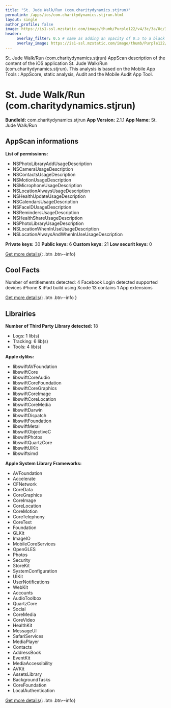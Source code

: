 ```yaml
---
title: "St. Jude Walk/Run (com.charitydynamics.stjrun)"
permalink: /apps/ios/com.charitydynamics.stjrun.html
layout: single
author_profile: false
image: https://is1-ssl.mzstatic.com/image/thumb/Purple122/v4/3c/3a/8c/3c3a8c5f-00a4-c70a-589c-772729ba3acb/AppIcon-0-0-1x_U007emarketing-0-0-0-10-0-0-sRGB-0-0-0-GLES2_U002c0-512MB-85-220-0-0.jpeg/512x512bb.jpg
header: 
     overlay_filter: 0.5 # same as adding an opacity of 0.5 to a black background
     overlay_image: https://is1-ssl.mzstatic.com/image/thumb/Purple122/v4/3c/3a/8c/3c3a8c5f-00a4-c70a-589c-772729ba3acb/AppIcon-0-0-1x_U007emarketing-0-0-0-10-0-0-sRGB-0-0-0-GLES2_U002c0-512MB-85-220-0-0.jpeg/512x512bb.jpg
---
```

St. Jude Walk/Run (com.charitydynamics.stjrun) AppScan description of the content of the iOS application St. Jude Walk/Run (com.charitydynamics.stjrun). This analysis is based on the Mobile App Tools : AppScore, static analysis, Audit and the Mobile Audit App Tool.

# St. Jude Walk/Run (com.charitydynamics.stjrun)

**BundleId:** com.charitydynamics.stjrun
**App Version:** 2.1.1
**App Name:** St. Jude Walk/Run


## AppScan informations 

**List of permissions:** 
- NSPhotoLibraryAddUsageDescription
- NSCameraUsageDescription
- NSContactsUsageDescription
- NSMotionUsageDescription
- NSMicrophoneUsageDescription
- NSLocationAlwaysUsageDescription
- NSHealthUpdateUsageDescription
- NSCalendarsUsageDescription
- NSFaceIDUsageDescription
- NSRemindersUsageDescription
- NSHealthShareUsageDescription
- NSPhotoLibraryUsageDescription
- NSLocationWhenInUseUsageDescription
- NSLocationAlwaysAndWhenInUseUsageDescription
  
  
**Private keys:** 30
**Public keys:** 6
**Custom keys:** 21
**Low securit keys:** 0
  
[Get more details](/pricing.html){: .btn .btn--info}

## Cool Facts

Number of entitlements detected: 4
Facebook Login detected
supported devices iPhone & iPad
build using Xcode 13
contains 1 App extensions
  
[Get more details](/pricing.html){: .btn .btn--info }

## Librairies 
**Number of Third Party Library detected:** 18
- Logs: 1 lib(s)
- Tracking: 6 lib(s)
- Tools: 4 lib(s)


**Apple dylibs:**
- libswiftAVFoundation
- libswiftCore
- libswiftCoreAudio
- libswiftCoreFoundation
- libswiftCoreGraphics
- libswiftCoreImage
- libswiftCoreLocation
- libswiftCoreMedia
- libswiftDarwin
- libswiftDispatch
- libswiftFoundation
- libswiftMetal
- libswiftObjectiveC
- libswiftPhotos
- libswiftQuartzCore
- libswiftUIKit
- libswiftsimd


**Apple System Library Frameworks:**
- AVFoundation
- Accelerate
- CFNetwork
- CoreData
- CoreGraphics
- CoreImage
- CoreLocation
- CoreMotion
- CoreTelephony
- CoreText
- Foundation
- GLKit
- ImageIO
- MobileCoreServices
- OpenGLES
- Photos
- Security
- StoreKit
- SystemConfiguration
- UIKit
- UserNotifications
- WebKit
- Accounts
- AudioToolbox
- QuartzCore
- Social
- CoreMedia
- CoreVideo
- HealthKit
- MessageUI
- SafariServices
- MediaPlayer
- Contacts
- AddressBook
- EventKit
- MediaAccessibility
- AVKit
- AssetsLibrary
- BackgroundTasks
- CoreFoundation
- LocalAuthentication


  
[Get more details](/pricing.html){: .btn .btn--info}

